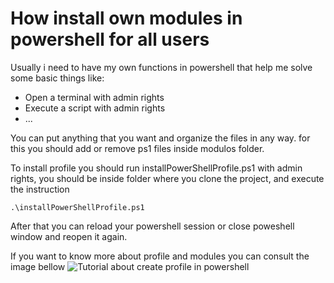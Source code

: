 #  How install own modules in powershell for all users

Usually i need to have my own functions in powershell that help me solve some basic things like:

*   Open a terminal with admin rights
*   Execute a script with admin rights
*  ...

You can put anything that you want and organize the files in any way. for this you should add or remove ps1 files inside modulos folder.

To install profile you should run installPowerShellProfile.ps1 with admin rights, you should be inside folder where you clone the project, and execute the instruction
```
.\installPowerShellProfile.ps1

```
After that you can reload your powershell session or close poweshell window and reopen it again.

If you want to know more about profile and modules you can consult the image bellow
![Tutorial about create profile in powershell](createYourOwnProfile.png)